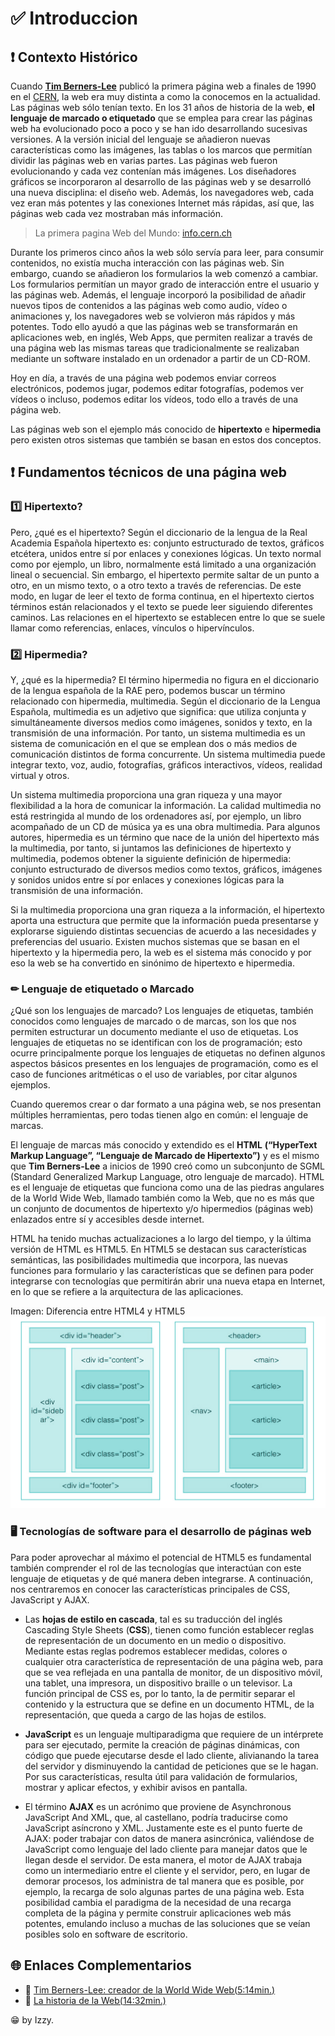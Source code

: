 # ✅ Introduccion

## ❗ Contexto Histórico

Cuando [**Tim Berners-Lee**](https://es.wikipedia.org/wiki/Tim_Berners-Lee) publicó la primera página web a finales de 1990 en el [CERN](https://www.exteriores.gob.es/RepresentacionesPermanentes/oficinadelasnacionesunidas/es/Organismo/Paginas/Convenios-y-otras-OOII/CERN.aspx), la
web era muy distinta a como la conocemos en la actualidad. Las páginas web sólo tenían
texto. En los 31 años de historia de la web, **el lenguaje de marcado o etiquetado** que se
emplea para crear las páginas web ha evolucionado poco a poco y se han ido
desarrollando sucesivas versiones. A la versión inicial del lenguaje se añadieron nuevas
características como las imágenes, las tablas o los marcos que permitían dividir las
páginas web en varias partes. Las páginas web fueron evolucionando y cada vez
contenían más imágenes. Los diseñadores gráficos se incorporaron al desarrollo de las
páginas web y se desarrolló una nueva disciplina: el diseño web. Además, los
navegadores web, cada vez eran más potentes y las conexiones Internet más rápidas, así
que, las páginas web cada vez mostraban más información.

> La primera pagina Web del Mundo: [info.cern.ch](http://info.cern.ch/)

Durante los primeros cinco años la web sólo servía para leer, para consumir contenidos,
no existía mucha interacción con las páginas web. Sin embargo, cuando se añadieron los
formularios la web comenzó a cambiar. Los formularios permitían un mayor grado de
interacción entre el usuario y las páginas web. Además, el lenguaje incorporó la
posibilidad de añadir nuevos tipos de contenidos a las páginas web como audio, vídeo o
animaciones y, los navegadores web se volvieron más rápidos y más potentes. Todo ello
ayudó a que las páginas web se transformarán en aplicaciones web, en inglés, Web Apps,
que permiten realizar a través de una página web las mismas tareas que
tradicionalmente se realizaban mediante un software instalado en un ordenador a partir
de un CD-ROM.

Hoy en día, a través de una página web podemos enviar correos electrónicos, podemos
jugar, podemos editar fotografías, podemos ver vídeos o incluso, podemos editar los
vídeos, todo ello a través de una página web.

Las páginas web son el ejemplo más conocido de **hipertexto** e **hipermedia** pero existen otros sistemas que también se
basan en estos dos conceptos.

## ❗ Fundamentos técnicos de una página web

### 1️⃣ Hipertexto?

Pero, ¿qué es el hipertexto? Según el diccionario de la lengua de la Real Academia
Española hipertexto es: conjunto estructurado de textos, gráficos etcétera, unidos entre sí
por enlaces y conexiones lógicas. Un texto normal como por ejemplo, un libro,
normalmente está limitado a una organización lineal o secuencial. Sin embargo, el
hipertexto permite saltar de un punto a otro, en un mismo texto, o a otro texto a través
de referencias. De este modo, en lugar de leer el texto de forma continua, en el hipertexto
ciertos términos están relacionados y el texto se puede leer siguiendo diferentes caminos.
Las relaciones en el hipertexto se establecen entre lo que se suele llamar como
referencias, enlaces, vínculos o hipervínculos.

### 2️⃣ Hipermedia?

Y, ¿qué es la hipermedia? El término hipermedia no figura en el diccionario de la lengua
española de la RAE pero, podemos buscar un término relacionado con hipermedia,
multimedia. Según el diccionario de la Lengua Española, multimedia es un adjetivo que
significa: que utiliza conjunta y simultáneamente diversos medios como imágenes,
sonidos y texto, en la transmisión de una información.
Por tanto, un sistema multimedia es un sistema de comunicación en el que se emplean
dos o más medios de comunicación distintos de forma concurrente. Un sistema
multimedia puede integrar texto, voz, audio, fotografías, gráficos interactivos, vídeos,
realidad virtual y otros.

Un sistema multimedia proporciona una gran riqueza y una mayor flexibilidad a la hora
de comunicar la información. La calidad multimedia no está restringida al mundo de los
ordenadores así, por ejemplo, un libro acompañado de un CD de música ya es una obra
multimedia. Para algunos autores, hipermedia es un término que nace de la unión del
hipertexto más la multimedia, por tanto, si juntamos las definiciones de hipertexto y
multimedia, podemos obtener la siguiente definición de hipermedia: conjunto
estructurado de diversos medios como textos, gráficos, imágenes y sonidos unidos entre
sí por enlaces y conexiones lógicas para la transmisión de una información.

Si la multimedia proporciona una gran riqueza a la información, el hipertexto aporta una
estructura que permite que la información pueda presentarse y explorarse siguiendo
distintas secuencias de acuerdo a las necesidades y preferencias del usuario. Existen
muchos sistemas que se basan en el hipertexto y la hipermedia pero, la web es el sistema
más conocido y por eso la web se ha convertido en sinónimo de hipertexto e hipermedia.

### ✏ Lenguaje de etiquetado o Marcado

¿Qué son los lenguajes de marcado? Los lenguajes de etiquetas, también conocidos
como lenguajes de marcado o de marcas, son los que nos permiten estructurar un
documento mediante el uso de etiquetas. Los lenguajes de etiquetas no se identifican con
los de programación; esto ocurre principalmente porque los lenguajes de etiquetas no
definen algunos aspectos básicos presentes en los lenguajes de programación, como es
el caso de funciones aritméticas o el uso de variables, por citar algunos ejemplos.

Cuando queremos crear o dar formato a una página web, se nos presentan múltiples
herramientas, pero todas tienen algo en común: el lenguaje de marcas.

El lenguaje de marcas más conocido y extendido es el **HTML** **(“HyperText Markup
Language”, “Lenguaje de Marcado de Hipertexto”)** y es el mismo que **Tim Berners-Lee** a
inicios de 1990 creó como un subconjunto de SGML (Standard Generalized Markup
Language, otro lenguaje de marcado). HTML es el lenguaje de etiquetas que funciona
como una de las piedras angulares de la World Wide Web, llamado también como la
Web, que no es más que un conjunto de documentos de hipertexto y/o hipermedios
(páginas web) enlazados entre sí y accesibles desde internet.

HTML ha tenido muchas actualizaciones a lo largo del tiempo, y la última versión de
HTML es HTML5. En HTML5 se destacan sus características semánticas, las posibilidades
multimedia que incorpora, las nuevas funciones para formulario y las características que
se definen para poder integrarse con tecnologías que permitirán abrir una nueva etapa
en Internet, en lo que se refiere a la arquitectura de las aplicaciones.

Imagen: Diferencia entre HTML4 y HTML5
![HTML4 - HTML5](https://github.com/IzzyGrant/EDC-Desarrollo-Web/blob/main/img/htmlvs.jpg?raw=true)

### 🖥 Tecnologías de software para el desarrollo de páginas web

Para poder aprovechar al máximo el potencial de HTML5 es fundamental también
comprender el rol de las tecnologías que interactúan con este lenguaje de etiquetas y de
qué manera deben integrarse.
A continuación, nos centraremos en conocer las características principales de CSS,
JavaScript y AJAX.

+ Las **hojas de estilo en cascada**, tal es su traducción del inglés Cascading
Style Sheets (**CSS**), tienen como función establecer reglas de representación
de un documento en un medio o dispositivo. Mediante estas reglas
podremos establecer medidas, colores o cualquier otra característica de
representación de una página web, para que se vea reflejada en una
pantalla de monitor, de un dispositivo móvil, una tablet, una impresora, un
dispositivo braille o un televisor. La función principal de CSS es, por lo tanto,
la de permitir separar el contenido y la estructura que se define en un
documento HTML, de la representación, que queda a cargo de las hojas de
estilos.

+ **JavaScript** es un lenguaje multiparadigma que requiere de un intérprete
para ser ejecutado, permite la creación de páginas dinámicas, con código
que puede ejecutarse desde el lado cliente, alivianando la tarea del servidor
y disminuyendo la cantidad de peticiones que se le hagan. Por sus
características, resulta útil para validación de formularios, mostrar y aplicar
efectos, y exhibir avisos en pantalla.

+ El término **AJAX** es un acrónimo que proviene de Asynchronous JavaScript
And XML, que, al castellano, podría traducirse como JavaScript asíncrono y
XML. Justamente este es el punto fuerte de AJAX: poder trabajar con datos
de manera asincrónica, valiéndose de JavaScript como lenguaje del lado
cliente para manejar datos que le llegan desde el servidor. De esta manera,
el motor de AJAX trabaja como un intermediario entre el cliente y el
servidor, pero, en lugar de demorar procesos, los administra de tal manera
que es posible, por ejemplo, la recarga de solo algunas partes de una
página web. Esta posibilidad cambia el paradigma de la necesidad de una
recarga completa de la página y permite construir aplicaciones web más
potentes, emulando incluso a muchas de las soluciones que se veían
posibles solo en software de escritorio.

## 🌐 Enlaces Complementarios

 + 🎥 [Tim Berners-Lee: creador de la World Wide Web(5:14min.)](https://www.youtube.com/watch?v=SNw4m1m_2GE&ab_channel=DWEspa%C3%B1ol)
 + 🎥 [La historia de la Web(14:32min.)](https://www.youtube.com/watch?v=pewr3VFVphA&ab_channel=MarceloPichardo)
 


😁 by Izzy.
